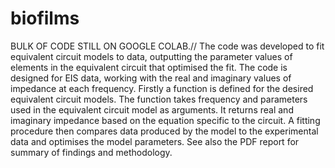# biofilms
BULK OF CODE STILL ON GOOGLE COLAB.//
The code was developed to fit equivalent circuit models to
data, outputting the parameter values of elements in the equivalent
circuit that optimised the fit. The code is designed
for EIS data, working with the real and imaginary values of
impedance at each frequency. Firstly a function is defined for
the desired equivalent circuit models. The function takes frequency
and parameters used in the equivalent circuit model
as arguments. It returns real and imaginary impedance based
on the equation specific to the circuit. A fitting procedure then
compares data produced by the model to the experimental data
and optimises the model parameters. See also the PDF report for summary of findings and methodology.
